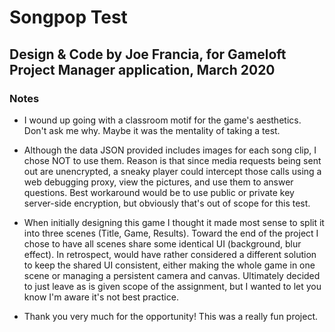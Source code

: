 # Songpop Test

Design & Code by Joe Francia, for Gameloft Project Manager application, March 2020
---
### Notes
- I wound up going with a classroom motif for the game's aesthetics. Don't ask me why. Maybe it was the mentality of taking a test.

- Although the data JSON provided includes images for each song clip, I chose NOT to use them. Reason is that since media requests being sent out are unencrypted, a sneaky player could intercept those calls using a web debugging proxy, view the pictures, and use them to answer questions. Best workaround would be to use public or private key server-side encryption, but obviously that's out of scope for this test.

- When initially designing this game I thought it made most sense to split it into three scenes (Title, Game, Results). Toward the end of the project I chose to have all scenes share some identical UI (background, blur effect). In retrospect, would have rather considered a different solution to keep the shared UI consistent, either making the whole game in one scene or managing a persistent camera and canvas. Ultimately decided to just leave as is given scope of the assignment, but I wanted to let you know I'm aware it's not best practice.

- Thank you very much for the opportunity! This was a really fun project.
